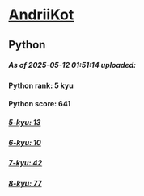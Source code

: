 # [AndriiKot](https://www.codewars.com/users/AndriiKot) 
## Python

##### As of 2025-05-12 01:51:14 uploaded:

#### Python rank: 5 kyu

#### Python score: 641

##### [5-kyu: 13](https://github.com/AndriiKot/Python__CodeWars/tree/main/kyu-5)

##### [6-kyu: 10](https://github.com/AndriiKot/Python__CodeWars/tree/main/kyu-6)

##### [7-kyu: 42](https://github.com/AndriiKot/Python__CodeWars/tree/main/kyu-7)

##### [8-kyu: 77](https://github.com/AndriiKot/Python__CodeWars/tree/main/kyu-8)

